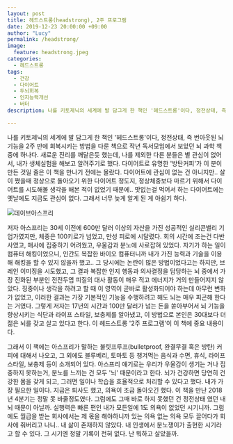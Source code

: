 ```yaml
---
layout: post
title: 헤드스트롱(headstrong), 2주 프로그램
date: 2019-12-23 20:00:00 +09:00
author: "Lucy"
permalink: /headstrong/
image:
  feature: headstrong.jpeg
categories:
  - 헤드스트롱
tags:
  - 건강
  - 다이어트
  - 두뇌회복
  - 인지능력개선
  - 버터
description: 나를 키토제닉의 세계에 발 담그게 한 책인 '헤드스트롱'이다, 정전상태, 즉 번아웃된 뇌 기능을 2주 만에 회복시키는 방법을 다룬 책으로 작년 독서모임에서 보았던 뇌 과학 책 중에 하나다. 새로운 진리를 깨달은듯 했는데, 나를 제외한 다른 분들은 별 관심이 없어서, 내가 생체실험을 해보고 알려주기로 했다. 

---
```


나를 키토제닉의 세계에 발 담그게 한 책인 '헤드스트롱'이다, 정전상태, 즉 번아웃된 뇌 기능을 2주 만에 회복시키는 방법을 다룬 책으로 작년 독서모임에서 보았던 뇌 과학 책 중에 하나다. 새로운 진리를 깨달은듯 했는데, 나를 제외한 다른 분들은 별 관심이 없어서, 내가 생체실험을 해보고 알려주기로 했다. 다이어트로 유명한 '방탄커피'가 이 분이 만든 것일 줄은 이 책을 만나기 전에는 몰랐다. 다이어트에 관심이 없는 건 아니지만.. 살이 쪘을때 정상으로 돌아오기 위한 다이어트 정도지, 정상체중보다 마르기 위해서 다이어트를 시도해볼 생각을 해본 적이 없었기 때문에.. 맛없는걸 먹어서 하는 다이어트에는 옛날에도 지금도 관심이 없다. 그래서 너무 늦게 알게 된 게 아쉽기 하다. 





![데이브아스프리](/img/post/01/deve_asprey.jpg)

저자 아스프리는 30세 이전에 600만 달러 이상의 자산을 가진 성공적인 실리콘밸리 기업가였지만, 체중은 100키로가 넘었고, 만성 피로에 시달렸다. 회의 시간에 조는건 다반사였고, 매사에 집중하기 어려웠고, 우울감과 분노에 사로잡혀 있었다. 자기가 하는 일이 컴퓨터 해킹이었으니, 인간도 복잡한 바이오 컴퓨터니까 내가 가진 능력과 기술을 이용해 해킹을 할 수 있지 않을까 했고.. 그 당시에는 논란이 많은 방법이었다고는 하지만, 브레인 이미징을 시도했고, 그 결과 복잡한 인지 행동과 의사결정을 담당하는 뇌 중에서 가장 진화된 부분인 전전두엽 피질의 대사 활동이 매우 적고 에너지가 거의 만들어지지 않았다. 징중이나 생각을 하려고 할 때 이 영역이 곧바로 활성화되어야 하는데 아무런 변화가 없었고, 이러한 결과는 가장 기본적인 기능을 수행하려고 해도 뇌는 매우 피곤해 한다는 거였다. 그렇게 저자는 17년의 시간과 100만 달러가 넘는 돈을 쏟아부어서 뇌 기능을 향상시키는 식단과 라이프 스타일, 보충제를 알아냈고, 이 방법으로 본인은 30대보다 더 젊은 뇌를 갖고 살고 있다고 한다. 이 헤드스트롱 '2주 프로그램'이 이 책에 중요 내용이다. 

그래서 이 책에는 아스프리가 말하는 불릿프루프(bulletproof, 완결무결 혹은 방탄) 커피에 대해서 나오고, 그 외에도 블루베리, 토마토 등 챙겨먹는 음식과 수면, 휴식, 라이프 스타일, 보충제 등이 소개되어 있다. 아스프리 얘기로는 우리가 우울감이 생기는 거나 집중하지 못하는거, 분노를 느끼는 건 모두 '뇌' 때문이라고 한다. 뇌가 건강하면 당연히 건강한 몸을 갖게 되고, 그러면 일이나 학습을 효율적으로 처리할 수 있다고 했다. 내가 가장 필요한 일이다. 지금은 퇴사도 했고, 의욕이 조금 돌아오긴 했다. 이 책을 만난 2018년 4분기는 정말 못 바줄정도였다. 그럼에도 그때 바로 하지 못했던 건 정전상태 였던 내 뇌 때문이 아닐까. 실행력은 빠른 편인 내가 모든일에 1도 의욕이 없었던 시기니까. 그럼에도 월급을 받는 회사에서는 제 몫을 해야하니까 있는 의욕 없는 의욕 모두 끌어다가 회사에 줘버리고 나니.. 내 삶이 존재하지 않았다. 내 인생에서 분노쟁이가 출현한 시기라고 할 수 있다. 그 시기엔 정말 기록이 전혀 없다. 난 뭐하고 살았을까. 
